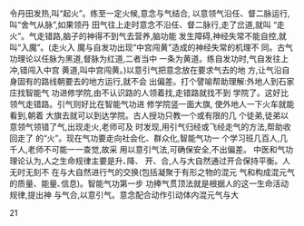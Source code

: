 令丹田发热,叫“起火”。练至一定火候,意念与气结合,
以意领气沿任、督二脉运行,叫“舍气从脉”,如果领丹
田气往上走时意念不沿任、督二脉行,走了岔道,就叫
“走火”。气走错路,脑子的神得不到气去营养,脑功能
发生障碍,神经失常不能自控,就叫“入魔”。(走火入
魔与自发功出现“中宫闯黄”造成的神经失常的机理不
同。古气功理论以任脉为黑道,督脉为红道,二者当中
一条为黄道。练自发功时,气自发往上冲,错闯入中宫
黄道,叫中宫闯黄。)以意引气把意念放在要求气去的地
方,让气沿自身固有的路线朝要去的地方运行,就不会
出偏差。打个譬喻帮助理解:外地人到石家庄找智能气
功进修学院,由不认识路的人领着找,走错路就找不到
学院了。这好比领气走错路。引气则好比在智能气功进
修学院竖一面大旗, 使外地人一下火车就能看到,朝着
大旗去就可以到达学院。古人授功只教一个或有限的几
个徒弟,徒弟以意领气领错了气,出现走火,老师可及
时发现,用引气归经或飞经走气的方法,帮助收回走了
的“火”。现在气功要走向社会化、群众化,智能气功一
个学习班几百人,几千人,老师不可能一一查觉,故采
用以意引气法,可确保安全,不出偏差。
中医和气功理论认为,人之生命规律主要是升､降、
开、合,人与大自然通过开合保持平衡。人无时无刻不
在与大自然进行气的交换(包括凝聚于有形之物的混元
气和构成混元气的质量、能量､信息)。智能气功第一步
功捧气贯顶法就是根据人的这一生命活动规律,提出神
与气合,以意引气。意念配合动作引动体内混元气与大

21
